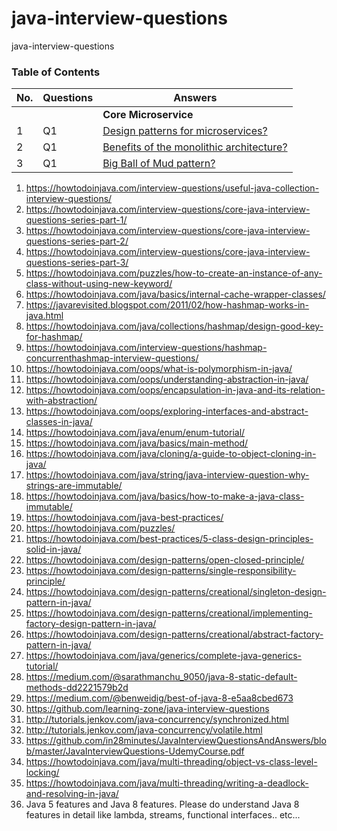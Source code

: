# java-interview-questions
java-interview-questions

### Table of Contents

| No. | Questions | Answers |
| --- | --------- | --------|
|   | | **Core Microservice** |
|1  | Q1 |  [Design patterns for microservices?](#design-patterns-for-microservices) |
|2  | Q1 |  [Benefits of the monolithic architecture?](#benefits-of-the-monolithic-architecture) |
|3  | Q1 |  [Big Ball of Mud pattern?](#big-ball-of-mud-pattern) |



1.  https://howtodoinjava.com/interview-questions/useful-java-collection-interview-questions/ 
2.  https://howtodoinjava.com/interview-questions/core-java-interview-questions-series-part-1/ 
3.  https://howtodoinjava.com/interview-questions/core-java-interview-questions-series-part-2/
4.  https://howtodoinjava.com/interview-questions/core-java-interview-questions-series-part-3/
5.  https://howtodoinjava.com/puzzles/how-to-create-an-instance-of-any-class-without-using-new-keyword/ 
6.  https://howtodoinjava.com/java/basics/internal-cache-wrapper-classes/
7.  https://javarevisited.blogspot.com/2011/02/how-hashmap-works-in-java.html
8.  https://howtodoinjava.com/java/collections/hashmap/design-good-key-for-hashmap/
9.  https://howtodoinjava.com/interview-questions/hashmap-concurrenthashmap-interview-questions/
10. https://howtodoinjava.com/oops/what-is-polymorphism-in-java/ 
11. https://howtodoinjava.com/oops/understanding-abstraction-in-java/
12. https://howtodoinjava.com/oops/encapsulation-in-java-and-its-relation-with-abstraction/ 
13. https://howtodoinjava.com/oops/exploring-interfaces-and-abstract-classes-in-java/ 
14. https://howtodoinjava.com/java/enum/enum-tutorial/
15. https://howtodoinjava.com/java/basics/main-method/
16. https://howtodoinjava.com/java/cloning/a-guide-to-object-cloning-in-java/
17. https://howtodoinjava.com/java/string/java-interview-question-why-strings-are-immutable/
18. https://howtodoinjava.com/java/basics/how-to-make-a-java-class-immutable/ 
19. https://howtodoinjava.com/java-best-practices/ 
20. https://howtodoinjava.com/puzzles/ 
21. https://howtodoinjava.com/best-practices/5-class-design-principles-solid-in-java/ 
22. https://howtodoinjava.com/design-patterns/open-closed-principle/
23. https://howtodoinjava.com/design-patterns/single-responsibility-principle/
24. https://howtodoinjava.com/design-patterns/creational/singleton-design-pattern-in-java/  
25. https://howtodoinjava.com/design-patterns/creational/implementing-factory-design-pattern-in-java/ 
26. https://howtodoinjava.com/design-patterns/creational/abstract-factory-pattern-in-java/
27. https://howtodoinjava.com/java/generics/complete-java-generics-tutorial/
28. https://medium.com/@sarathmanchu_9050/java-8-static-default-methods-dd2221579b2d
29. https://medium.com/@benweidig/best-of-java-8-e5aa8cbed673 
30. https://github.com/learning-zone/java-interview-questions 
31. http://tutorials.jenkov.com/java-concurrency/synchronized.html 
32. http://tutorials.jenkov.com/java-concurrency/volatile.html 
33. https://github.com/in28minutes/JavaInterviewQuestionsAndAnswers/blob/master/JavaInterviewQuestions-UdemyCourse.pdf  
34. https://howtodoinjava.com/java/multi-threading/object-vs-class-level-locking/ 
35. https://howtodoinjava.com/java/multi-threading/writing-a-deadlock-and-resolving-in-java/ 
36. Java 5 features and Java 8 features.
Please do understand Java 8 features in detail like lambda, streams, functional interfaces.. etc... 

